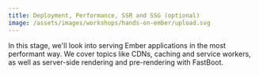 ```yaml
---
title: Deployment, Performance, SSR and SSG (optional)
image: /assets/images/workshops/hands-on-ember/upload.svg
---
```


In this stage, we'll look into serving Ember applications in the most performant
way. We cover topics like CDNs, caching and service workers, as well as
server-side rendering and pre-rendering with FastBoot.
